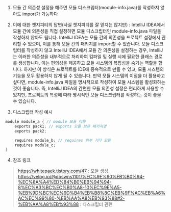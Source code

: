 1. 모듈 간 의존성 설정을 해주면 모듈 디스크립터(module-info.java)를 작성하지 않아도 import가 가능하다

2. 이에 대한 챗지피티의 답변(사실 챗지피티를 잘 믿지는 않지만) : 
   IntelliJ IDEA에서 모듈 간에 의존성을 직접 설정하면 모듈 디스크립터인 module-info.java 파일을 작성하지 않아도 됩니다. IntelliJ IDEA는 모듈 간의 의존성을 프로젝트 설정에서 관리할 수 있으며, 이를 통해 모듈 간의 패키지를 import할 수 있습니다.
모듈 디스크립터를 작성하지 않고 IntelliJ IDEA에서 모듈 간 의존성을 설정하는 경우, IntelliJ는 이러한 의존성을 내부적으로 처리하여 컴파일 및 실행 시에 필요한 클래스 경로를 생성합니다. 이는 편의성을 제공하고 모듈 시스템의 복잡성을 숨기는 역할을 합니다.
하지만 이 방식은 프로젝트를 IDE에 종속적으로 만들 수 있고, 모듈 시스템의 기능을 모두 활용하지 않게 될 수 있습니다. 만약 모듈 시스템의 이점을 더 활용하고 싶다면, module-info.java 파일을 명시적으로 작성하여 모듈 시스템을 활성화하는 것이 좋습니다.
즉, IntelliJ IDEA의 간편한 모듈 의존성 설정은 편리하게 사용할 수 있지만, 프로젝트의 특성에 따라 명시적인 모듈 디스크립터를 작성하는 것이 좋을 수 있습니다.

3. 디스크립터 작성 예시
```java
module module_a { // module 모듈 이름
    exports pack1; // exports 모듈 보유 패키지명
    exports pack2;

    requires module_b; // requires 외부 기타 모듈
    requires module_c;
} 
```

4. 참조 링크
>https://whitepaek.tistory.com/47 : 모듈 생성
> https://velog.io/@dbswns1101/%EC%9E%90%EB%B0%94-%EC%8A%A4%ED%84%B0%EB%94%94-8%EC%A3%BC%EC%B0%A8-10%EC%9E%A5-%EB%9D%BC%EC%9D%B4%EB%B8%8C%EB%9F%AC%EB%A6%AC%EC%99%80-%EB%AA%A8%EB%93%88#2-%EB%AA%A8%EB%93%88 : 디스크립터 관련